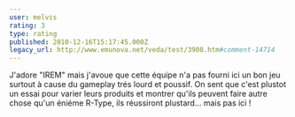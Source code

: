 ```yaml
---
user: melvis
rating: 3
type: rating
published: 2010-12-16T15:17:45.000Z
legacy_url: http://www.emunova.net/veda/test/3908.htm#comment-14714
---
```

J'adore "IREM" mais j'avoue que cette équipe n'a pas fourni ici un bon jeu surtout à cause du gameplay trés lourd et poussif. 
On sent que c'est plustot un essai pour varier leurs produits et montrer qu'ils peuvent faire autre chose qu'un éniéme R-Type, ils réussiront plustard... mais pas ici !
